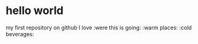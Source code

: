 # hello world
my first repository on github
I love :were this is going: :warm places: :cold beverages:
